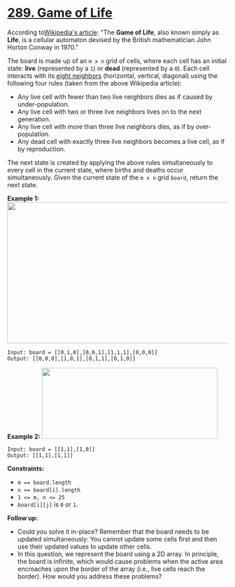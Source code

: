 # [289. Game of Life](https://leetcode.com/problems/game-of-life/description/)

According to<a href="https://en.wikipedia.org/wiki/Conway%27s_Game_of_Life" target="_blank">Wikipedia's article</a>: "The <b>Game of Life</b>, also known simply as <b>Life</b>, is a cellular automaton devised by the British mathematician John Horton Conway in 1970."

The board is made up of an `m x n` grid of cells, where each cell has an initial state: <b>live</b> (represented by a `1`) or <b>dead</b> (represented by a `0`). Each cell interacts with its <a href="https://en.wikipedia.org/wiki/Moore_neighborhood" target="_blank">eight neighbors</a> (horizontal, vertical, diagonal) using the following four rules (taken from the above Wikipedia article):

- Any live cell with fewer than two live neighbors dies as if caused by under-population.
- Any live cell with two or three live neighbors lives on to the next generation.
- Any live cell with more than three live neighbors dies, as if by over-population.
- Any dead cell with exactly three live neighbors becomes a live cell, as if by reproduction.

The next state is created by applying the above rules simultaneously to every cell in the current state, where births and deaths occur simultaneously. Given the current state of the `m x n` grid `board`, return the next state.

**Example 1:** 
<img alt="" src="https://assets.leetcode.com/uploads/2020/12/26/grid1.jpg" style="width: 562px; height: 322px;">

```
Input: board = [[0,1,0],[0,0,1],[1,1,1],[0,0,0]]
Output: [[0,0,0],[1,0,1],[0,1,1],[0,1,0]]
```

**Example 2:** 
<img alt="" src="https://assets.leetcode.com/uploads/2020/12/26/grid2.jpg" style="width: 402px; height: 162px;">

```
Input: board = [[1,1],[1,0]]
Output: [[1,1],[1,1]]
```

**Constraints:** 

- `m == board.length`
- `n == board[i].length`
- `1 <= m, n <= 25`
- `board[i][j]` is `0` or `1`.

**Follow up:** 

- Could you solve it in-place? Remember that the board needs to be updated simultaneously: You cannot update some cells first and then use their updated values to update other cells.
- In this question, we represent the board using a 2D array. In principle, the board is infinite, which would cause problems when the active area encroaches upon the border of the array (i.e., live cells reach the border). How would you address these problems?